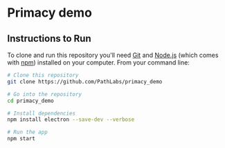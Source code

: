 # Primacy demo

## Instructions to Run

To clone and run this repository you'll need [Git](https://git-scm.com) and [Node.js](https://nodejs.org/en/download/) (which comes with [npm](http://npmjs.com)) installed on your computer. From your command line:

```bash
# Clone this repository
git clone https://github.com/PathLabs/primacy_demo

# Go into the repository
cd primacy_demo

# Install dependencies
npm install electron --save-dev --verbose

# Run the app
npm start
```
